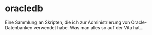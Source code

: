 # oracledb
Eine Sammlung an Skripten, die ich zur Administrierung von Oracle-Datenbanken verwendet habe. Was man alles so auf der Vita hat...